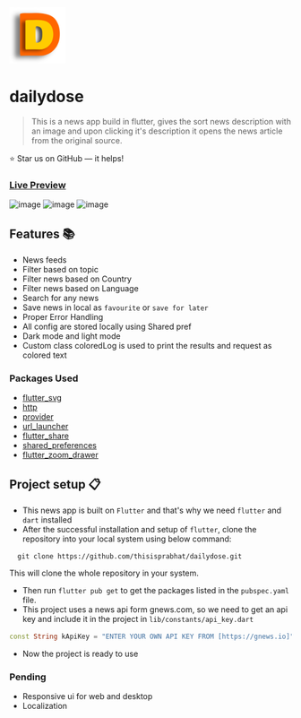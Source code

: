 <img src="assets/images/logo.png" alt="image" width="100" height="100">

# dailydose

> This is a news app build in flutter, gives the sort news description with an image and upon clicking it's description it opens the news article from the original source.



⭐ Star us on GitHub — it helps!

### [Live Preview](https://dailydose-eosin.vercel.app/)
<img src="screenshorts/recorded_screen.gif" alt="image" width="200" >
<img src="screenshorts/dark_mode.jpg" alt="image" width="200" >
<img src="screenshorts/light_mode.jpg" alt="image" width="200" >


## Features 📚

* News feeds
* Filter based on topic 
* Filter news based on Country
* Filter news based on Language
* Search for any news
* Save news in local as `favourite` or `save for later`
* Proper Error Handling
* All config are stored locally using Shared pref
* Dark mode and light mode
* Custom class coloredLog is used to print the results and request as colored text

### Packages Used
* [flutter_svg](https://pub.dev/packages/flutter_svg)
* [http](https://pub.dev/packages/http)
* [provider](https://pub.dev/packages/provider)
* [url_launcher](https://pub.dev/packages/url_launcher)
* [flutter_share](https://pub.dev/packages/flutter_share)
* [shared_preferences](https://pub.dev/packages/shared_preferences)
* [flutter_zoom_drawer](https://pub.dev/packages/flutter_zoom_drawer)

## Project setup 📋

- This news app is built on `Flutter` and that's why we need `flutter` and `dart` installed
- After the successful installation and setup of `flutter`, clone the repository into your local system using below command:

 ```properties
   git clone https://github.com/thisisprabhat/dailydose.git
 ```
This will clone the whole repository in your system.

- Then run `flutter pub get` to get the packages listed in the `pubspec.yaml` file.
- This project uses a news api form gnews.com, so we need to get an api key and include it in the project in `lib/constants/api_key.dart`
```dart
const String kApiKey = "ENTER YOUR OWN API KEY FROM [https://gnews.io]";
```
- Now the project is ready to use

### Pending
* Responsive ui for web and desktop
* Localization
